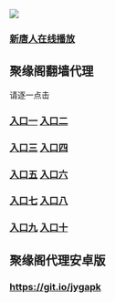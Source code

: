 
![](https://raw.githubusercontent.com/hao369/a/master/j.jpg)

###  [新唐人在线播放](https://40z00uhnp1.execute-api.us-east-2.amazonaws.com/xtr)

## 聚缘阁翻墙代理 

请逐一点击

### **[入口一](https://0zpzup6k8i.execute-api.ap-northeast-2.amazonaws.com/811)** **[入口二](https://0zpzup6k8i.execute-api.ap-northeast-2.amazonaws.com/811)**

### **[入口三](https://s3-ap-southeast-1.amazonaws.com/jyg4/jyg.html)**  **[入口四](https://s3-ap-northeast-1.amazonaws.com/jyg9/jyg.html)**

### **[入口五](https://s3.ap-south-1.amazonaws.com/jyg5/jyg.html)**  **[入口六](https://s3-us-west-2.amazonaws.com/jyg7/jyg.html)**


###  **[入口七](https://s3-us-west-1.amazonaws.com/jyg6/jyg.html)**  **[入口八](https://s3-eu-west-1.amazonaws.com/jyg8/jyg.html)**


###  **[入口九](https://s3.eu-central-1.amazonaws.com/jyg3/jyg.html)**  **[入口十](https://s3-ap-southeast-2.amazonaws.com/jyg1/jyg.html)**

##  聚缘阁代理安卓版

### https://git.io/jygapk


